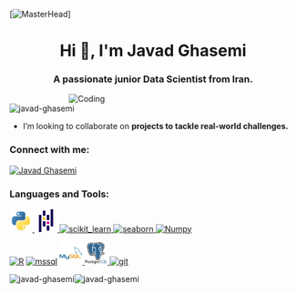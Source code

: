 [![MasterHead](https://t3.ftcdn.net/jpg/03/04/68/52/360_F_304685223_ttVGVAkC5JlfgEOTO8KYbN4tjnRqM715.jpg)]
<h1 align="center">Hi 👋, I'm Javad Ghasemi</h1>
<h3 align="center">A passionate junior Data Scientist from Iran.</h3>
<img align="right" alt="Coding" width="400" src="https://assets-global.website-files.com/5c19020c997c25514d17d86f/60c0d9460c02947666c0d70c_Data%20report.gif">

<p align="left"> <img src="https://komarev.com/ghpvc/?username=javad-ghasemi&label=Profile%20views&color=0e75b6&style=flat" alt="javad-ghasemi" /> </p>

- I’m looking to collaborate on **projects to tackle real-world challenges.**

<h3 align="left">Connect with me:</h3>
<p align="left">
<a href="linkedin.com/in/javad-ghasemi-b33064245" target="blank"><img align="center" src="https://www.svgrepo.com/show/448234/linkedin.svg" alt="Javad Ghasemi" height="30" width="40" /></a>
</p>

<h3 align="left">Languages and Tools:</h3>
<p align="left"> 
  <a href="https://www.python.org" target="_blank" rel="noreferrer"> <img src="https://raw.githubusercontent.com/devicons/devicon/master/icons/python/python-original.svg" alt="python" width="40" height="40"/> </a>
  <a href="https://pandas.pydata.org/" target="_blank" rel="noreferrer"> <img src="https://raw.githubusercontent.com/devicons/devicon/2ae2a900d2f041da66e950e4d48052658d850630/icons/pandas/pandas-original.svg" alt="pandas" width="40" height="40"/> </a> 
  <a href="https://scikit-learn.org/" target="_blank" rel="noreferrer"> <img src="https://upload.wikimedia.org/wikipedia/commons/0/05/Scikit_learn_logo_small.svg" alt="scikit_learn" width="40" height="40"/> </a> 
  <a href="https://seaborn.pydata.org/" target="_blank" rel="noreferrer"> <img src="https://seaborn.pydata.org/_images/logo-mark-lightbg.svg" alt="seaborn" width="40" height="40"/> </a> 
<a href="https://numpy.org/" target="_blank" rel="noreferrer"> <img src="https://www.svgrepo.com/show/354127/numpy.svg" alt="Numpy" width="40" height="40"/> </a> </p>
  <a href="https://en.wikipedia.org/wiki/R_(programming_language)" target="_blank" rel="noreferrer"> <img src="https://www.svgrepo.com/show/342153/r.svg" alt="R" width="40" height="40"/></a> 
  <a href="https://www.microsoft.com/en-us/sql-server" target="_blank" rel="noreferrer"> <img src="https://www.svgrepo.com/show/303229/microsoft-sql-server-logo.svg" alt="mssql" width="40" height="40"/></a> 
  <a href="https://www.mysql.com/" target="_blank" rel="noreferrer"> <img src="https://raw.githubusercontent.com/devicons/devicon/master/icons/mysql/mysql-original-wordmark.svg" alt="mysql" width="40" height="40"/> </a>
  <a href="https://www.postgresql.org" target="_blank" rel="noreferrer"> <img src="https://raw.githubusercontent.com/devicons/devicon/master/icons/postgresql/postgresql-original-wordmark.svg" alt="postgresql" width="40" height="40"/> </a> 
  <a href="https://git-scm.com/" target="_blank" rel="noreferrer"> <img src="https://www.vectorlogo.zone/logos/git-scm/git-scm-icon.svg" alt="git" width="40" height="40"/> </a> 
   
  

<p><img align="left" src="https://github-readme-stats.vercel.app/api/top-langs?username=javad-ghasemi&show_icons=true&locale=en&layout=compact" alt="javad-ghasemi" /></p>

<p><img align="left" src="https://github-readme-streak-stats.herokuapp.com/?user=javad-ghasemi&" alt="javad-ghasemi" /></p>
